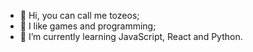 - 👋 Hi, you can call me tozeos;
- 👀 I like games and programming;
- 🌱 I’m currently learning JavaScript, React and Python.
